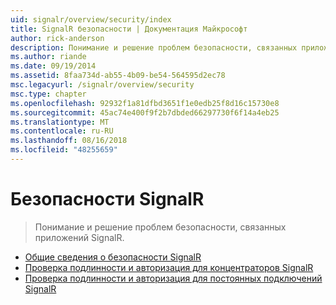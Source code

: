 ```yaml
---
uid: signalr/overview/security/index
title: SignalR безопасности | Документация Майкрософт
author: rick-anderson
description: Понимание и решение проблем безопасности, связанных приложений SignalR.
ms.author: riande
ms.date: 09/19/2014
ms.assetid: 8faa734d-ab55-4b09-be54-564595d2ec78
msc.legacyurl: /signalr/overview/security
msc.type: chapter
ms.openlocfilehash: 92932f1a81dfbd3651f1e0edb25f8d16c15730e8
ms.sourcegitcommit: 45ac74e400f9f2b7dbded66297730f6f14a4eb25
ms.translationtype: MT
ms.contentlocale: ru-RU
ms.lasthandoff: 08/16/2018
ms.locfileid: "48255659"
---
```

<a name="signalr-security"></a>Безопасности SignalR
====================
> Понимание и решение проблем безопасности, связанных приложений SignalR.


- [Общие сведения о безопасности SignalR](introduction-to-security.md)
- [Проверка подлинности и авторизация для концентраторов SignalR](hub-authorization.md)
- [Проверка подлинности и авторизация для постоянных подключений SignalR](persistent-connection-authorization.md)
